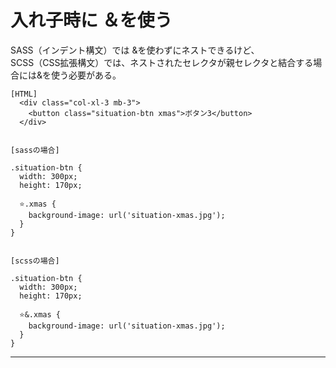 # 入れ子時に ＆を使う
SASS（インデント構文）では &を使わずにネストできるけど、  
SCSS（CSS拡張構文）では、ネストされたセレクタが親セレクタと結合する場合には&を使う必要がある。
~~~
[HTML]
  <div class="col-xl-3 mb-3">
    <button class="situation-btn xmas">ボタン3</button>
  </div>


[sassの場合]

.situation-btn {
  width: 300px;
  height: 170px;

  ⭐️.xmas {
    background-image: url('situation-xmas.jpg');
  }
}


[scssの場合]

.situation-btn {
  width: 300px;
  height: 170px;

  ⭐️&.xmas {
    background-image: url('situation-xmas.jpg');
  }
}
~~~
***
